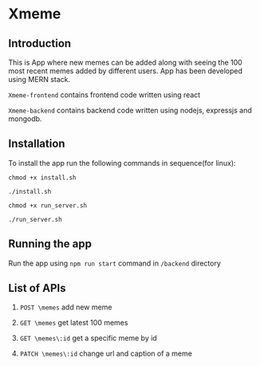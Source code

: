 # Xmeme

## Introduction

This is App where new memes can be added along with seeing the 100 most recent memes added by different users. App has been developed using MERN stack.

`Xmeme-frontend` contains frontend code written using react

`Xmeme-backend` contains backend code written using nodejs, expressjs and mongodb.

## Installation

To install the app run the following commands in sequence(for linux):

`chmod +x install.sh`

`./install.sh`

`chmod +x run_server.sh`

`./run_server.sh`

## Running the app

Run the app using `npm run start` command in `/backend` directory 

## List of APIs

1. `POST \memes` add new meme

2. `GET \memes` get latest 100 memes

3. `GET \memes\:id` get a specific meme by id

4. `PATCH \memes\:id` change url and caption of a meme
